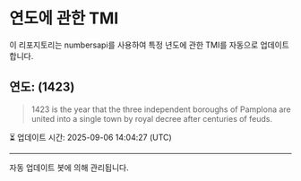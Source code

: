 
# 연도에 관한 TMI

이 리포지토리는 numbersapi를 사용하여 특정 년도에 관한 TMI를 자동으로 업데이트합니다.

## 연도: (1423)
> 1423 is the year that the three independent boroughs of Pamplona are united into a single town by royal decree after centuries of feuds.

⏳ 업데이트 시간: 2025-09-06 14:04:27 (UTC)

---
자동 업데이트 봇에 의해 관리됩니다.
